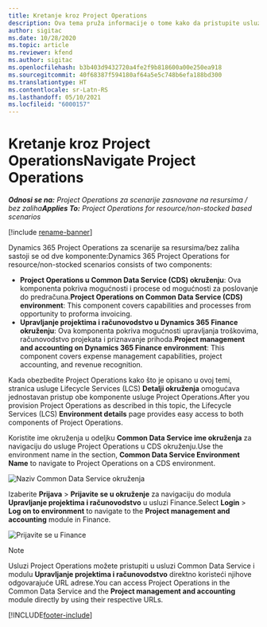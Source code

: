 ```yaml
---
title: Kretanje kroz Project Operations
description: Ova tema pruža informacije o tome kako da pristupite usluzi Project Operations iz usluge Lifecycle Services.
author: sigitac
ms.date: 10/28/2020
ms.topic: article
ms.reviewer: kfend
ms.author: sigitac
ms.openlocfilehash: b3b403d9432720a4fe2f9b818600a00e250ea918
ms.sourcegitcommit: 40f68387f594180af64a5e5c748b6efa188bd300
ms.translationtype: HT
ms.contentlocale: sr-Latn-RS
ms.lasthandoff: 05/10/2021
ms.locfileid: "6000157"
---
```

# <a name="navigate-project-operations"></a><span data-ttu-id="3f870-103">Kretanje kroz Project Operations</span><span class="sxs-lookup"><span data-stu-id="3f870-103">Navigate Project Operations</span></span>

<span data-ttu-id="3f870-104">_**Odnosi se na:** Project Operations za scenarije zasnovane na resursima / bez zaliha_</span><span class="sxs-lookup"><span data-stu-id="3f870-104">_**Applies To:** Project Operations for resource/non-stocked based scenarios_</span></span>

[!include [rename-banner](~/includes/cc-data-platform-banner.md)]

<span data-ttu-id="3f870-105">Dynamics 365 Project Operations za scenarije sa resursima/bez zaliha sastoji se od dve komponente:</span><span class="sxs-lookup"><span data-stu-id="3f870-105">Dynamics 365 Project Operations for resource/non-stocked scenarios consists of two components:</span></span> 

 - <span data-ttu-id="3f870-106">**Project Operations u Common Data Service (CDS) okruženju**: Ova komponenta pokriva mogućnosti i procese od mogućnosti za poslovanje do predračuna.</span><span class="sxs-lookup"><span data-stu-id="3f870-106">**Project Operations on Common Data Service (CDS) environment**: This component covers capabilities and processes from opportunity to proforma invoicing.</span></span> 
 - <span data-ttu-id="3f870-107">**Upravljanje projektima i računovodstvo u Dynamics 365 Finance okruženju**: Ova komponenta pokriva mogućnosti upravljanja troškovima, računovodstvo projekata i priznavanje prihoda.</span><span class="sxs-lookup"><span data-stu-id="3f870-107">**Project management and accounting on Dynamics 365 Finance environment**: This component covers expense management capabilities, project accounting, and revenue recognition.</span></span> 

<span data-ttu-id="3f870-108">Kada obezbedite Project Operations kako što je opisano u ovoj temi, stranica usluge Lifecycle Services (LCS) **Detalji okruženja** omogućava jednostavan pristup obe komponente usluge Project Operations.</span><span class="sxs-lookup"><span data-stu-id="3f870-108">After you provision Project Operations as described in this topic, the Lifecycle Services (LCS) **Environment details** page provides easy access to both components of Project Operations.</span></span>  

<span data-ttu-id="3f870-109">Koristite ime okruženja u odeljku **Common Data Service ime okruženja** za navigaciju do usluge Project Operations u CDS okruženju.</span><span class="sxs-lookup"><span data-stu-id="3f870-109">Use the environment name in the section, **Common Data Service Environment Name** to navigate to Project Operations on a CDS environment.</span></span> 

  ![Naziv Common Data Service okruženja](./media/environment-name.PNG)

<span data-ttu-id="3f870-111">Izaberite **Prijava** > **Prijavite se u okruženje** za navigaciju do modula **Upravljanje projektima i računovodstvo** u usluzi Finance.</span><span class="sxs-lookup"><span data-stu-id="3f870-111">Select **Login** > **Log on to environment** to navigate to the **Project management and accounting** module in Finance.</span></span>  

   ![Prijavite se u Finance](./media/environment-login.PNG)

> [!NOTE]
> <span data-ttu-id="3f870-113">Usluzi Project Operations možete pristupiti u usluzi Common Data Service i modulu **Upravljanje projektima i računovodstvo** direktno koristeći njihove odgovarajuće URL adrese.</span><span class="sxs-lookup"><span data-stu-id="3f870-113">You can access Project Operations in the Common Data Service and the **Project management and accounting** module directly by using their respective URLs.</span></span> 


[!INCLUDE[footer-include](../includes/footer-banner.md)]